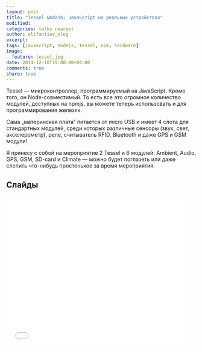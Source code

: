 ```yaml
---
layout: post
title: "Tessel &mdash; JavaScript на реальных устройствах"
modified:
categories: talks nearest
author: elifantiev_oleg
excerpt:
tags: [javascript, nodejs, tessel, npm, hardware]
image:
  feature: tessel.jpg
date: 2014-12-10T19:00:00+04:00
comments: true
share: true
---
```


Tessel &mdash; микроконтроллер, программируемый на JavaScript. Кроме того, он Node-совместимый.
То есть все это огромное количество модулей, доступных на npmjs, вы можете теперь использовать и для
программирования железяк.

Сама &#8222;материнская плата&#8220; питается от micro USB и имеет 4 слота для стандартных модулей, среди которых различные сенсоры
(звук, свет, акселерометр), реле, считыватель RFID, Bluetooth и даже GPS и GSM модули!

Я принесу с собой на мероприятие 2 Tessel и 6 модулей: Ambient, Audio, GPS, GSM, SD-card и Climate &mdash;
можно будет поглазеть или даже слепить что-нибудь простенькое за время мероприятия.

Слайды
------

<iframe src="//www.slideshare.net/slideshow/embed_code/42668891" width="476" height="400" frameborder="0" marginwidth="0" marginheight="0" scrolling="no"></iframe>
